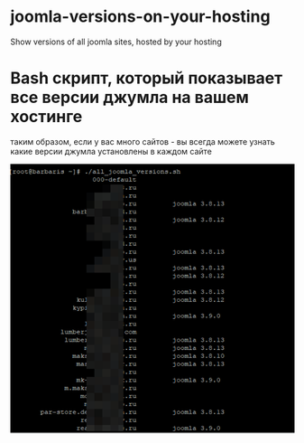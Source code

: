 # joomla-versions-on-your-hosting
Show versions of all joomla sites, hosted by your hosting

# Bash скрипт, который показывает все версии джумла на вашем хостинге
таким образом, если у вас много сайтов - вы всегда можете узнать какие версии джумла установлены в каждом сайте

![radicalform3](https://github.com/Delo-Design/joomla-versions-on-your-hosting/blob/master/2018-11-05_15-54-36.png)
